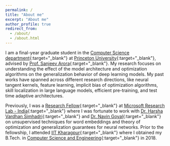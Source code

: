 ```yaml
---
permalink: /
title: "About me"
excerpt: "About me"
author_profile: true
redirect_from: 
  - /about/
  - /about.html
---
```

I am a final-year graduate student in the [Computer Science department](https://www.cs.princeton.edu/){:target="_blank"} at [Princeton University](https://www.princeton.edu/){:target="_blank"}, advised by [Prof. Sanjeev Arora](https://www.cs.princeton.edu/~arora/){:target="_blank"}. My research focuses on understanding the effect of the model architecture and optimization algorithms on the generalization behavior of deep learning models. My past works have spanned across different research directions, like neural tangent kernels, feature learning, implicit bias of optimization algorithms, skill localization in large language models, efficient pre-training, and test time adaptive architectures. 

Previously, I was a [Research Fellow](https://www.microsoft.com/en-us/research/lab/microsoft-research-india/research-fellow-program/?#){:target="_blank"} at [Microsoft Research Lab - India](https://www.microsoft.com/en-us/research/lab/microsoft-research-india/){:target="_blank"} where I was fortunate to work with [Dr. Harsha Vardhan Simhadri](http://harsha-simhadri.org/){:target="_blank"} and [Dr. Navin Goyal](https://dblp.uni-trier.de/pers/hd/g/Goyal:Navin){:target="_blank"} on unsupervised techniques for word embeddings and theory of optimization and generalization guarantees for neural networks. Prior to the fellowship, I attended [IIT Kharagpur](http://www.iitkgp.ac.in){:target="_blank"} where I obtained my B.Tech. in [Computer Science and Engineering](http://cse.iitkgp.ac.in/){:target="_blank"} in 2018.


